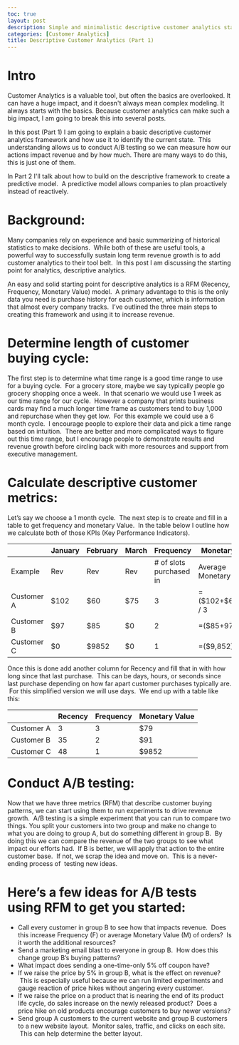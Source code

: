 ```yaml
---
toc: true
layout: post
description: Simple and minimalistic descriptive customer analytics starting point
categories: [Customer Analytics]
title: Descriptive Customer Analytics (Part 1)
---
```


# Intro

Customer Analytics is a valuable tool, but often the basics are overlooked. It can have a huge impact, and it doesn't always mean complex modeling.  It always starts with the basics.  Because customer analytics can make such a big impact, I am going to break this into several posts.

In this post (Part 1) I am going to explain a basic descriptive customer analytics framework and how use it to identify the current state.  This understanding allows us to conduct A/B testing so we can measure how our actions impact revenue and by how much.  There are many ways to do this, this is just one of them.

In Part 2 I'll talk about how to build on the descriptive framework to create a predictive model.  A predictive model allows companies to plan proactively instead of reactively.

# Background:

Many companies rely on experience and basic summarizing of historical statistics to make decisions.  While both of these are useful tools, a powerful way to successfully sustain long term revenue growth is to add customer analytics to their tool belt.  In this post I am discussing the starting point for analytics, descriptive analytics.

An easy and solid starting point for descriptive analytics is a RFM (Recency, Frequency, Monetary Value) model.  A primary advantage to this is the only data you need is purchase history for each customer, which is information that almost every company tracks.  I’ve outlined the three main steps to creating this framework and using it to increase revenue.

# Determine length of customer buying cycle:

The first step is to determine what time range is a good time range to use for a buying cycle.  For a grocery store, maybe we say typically people go grocery shopping once a week.  In that scenario we would use 1 week as our time range for our cycle.  However a company that prints business cards may find a much longer time frame as customers tend to buy 1,000 and repurchase when they get low.  For this example we could use a 6 month cycle.  I encourage people to explore their data and pick a time range based on intuition.  There are better and more complicated ways to figure out this time range, but I encourage people to demonstrate results and revenue growth before circling back with more resources and support from executive management.

# Calculate descriptive customer metrics:

Let’s say we choose a 1 month cycle.  The next step is to create and fill in a table to get frequency and monetary Value.  In the table below I outline how we calculate both of those KPIs (Key Performance Indicators).


||January|February|March|Frequency|Monetary Value|
|-|-|-|-|-|-|
|Example|Rev|Rev|Rev|# of slots purchased in|Average Monetary Value
|Customer A|\$102|\$60|\$75|3|=(\$102+\$60+\$75) / 3|
|Customer B|\$97|\$85|\$0|2|=(\$85+97) / 2|
|Customer C|\$0|\$9852|\$0|1|=(\$9,852) / 1|

Once this is done add another column for Recency and fill that in with how long since that last purchase.  This can be days, hours, or seconds since last purchase depending on how far apart customer purchases typically are.  For this simplified version we will use days.  We end up with a table like this:


||Recency|Frequency|Monetary Value|
|-|-|-|-|
|Customer A|3|3|\$79|
|Customer B|35|2|\$91|
|Customer C|48|1|\$9852|

# Conduct A/B testing:

Now that we have three metrics (RFM) that describe customer buying patterns, we can start using them to run experiments to drive revenue growth.  A/B testing is a simple experiment that you can run to compare two things. You split your customers into two group and make no change to what you are doing to group A, but do something different in group B.  By doing this we can compare the revenue of the two groups to see what impact our efforts had.  If B is better, we will apply that action to the entire customer base.  If not, we scrap the idea and move on.  This is a never-ending process of  testing new ideas.

# Here’s a few ideas for A/B tests using RFM to get you started:

* Call every customer in group B to see how that impacts revenue.  Does this increase Frequency (F) or average Monetary Value (M) of orders?  Is it worth the additional resources?
* Send a marketing email blast to everyone in group B.  How does this change group B’s buying patterns?
* What impact does sending a one-time-only 5\% off coupon have?
* If we raise the price by 5\% in group B, what is the effect on revenue?  This is especially useful because we can run limited experiments and gauge reaction of price hikes without angering every customer.
* If we raise the price on a product that is nearing the end of its product life cycle, do sales increase on the newly released product?  Does a price hike on old products encourage customers to buy newer versions?
* Send group A customers to the current website and group B customers to a new website layout.  Monitor sales, traffic, and clicks on each site.  This can help determine the better layout.